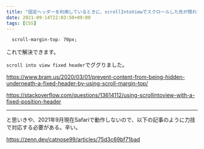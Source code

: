 ```yaml
---
title: "固定ヘッダーを利用しているときに、scrollIntoViewでスクロールした先が隠れてしまう問題を解消する"
date: 2021-09-14T22:03:50+09:00
tags: [CSS]
---
```


```css
  scroll-margin-top: 70px;
```

これで解決できます。

`scroll into view fixed header`でググりました。

https://www.bram.us/2020/03/01/prevent-content-from-being-hidden-underneath-a-fixed-header-by-using-scroll-margin-top/

https://stackoverflow.com/questions/13614112/using-scrollintoview-with-a-fixed-position-header

---

と思いきや、2021年9月現在Safariで動作しないので、以下の記事のように力技で対応する必要がある。辛い。

https://zenn.dev/catnose99/articles/75d3c69bf71bad
